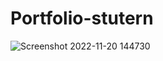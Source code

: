# Portfolio-stutern

![Screenshot 2022-11-20 144730](https://user-images.githubusercontent.com/91147803/202906136-90a22254-e718-47ce-8425-e0e45e7560d8.png)
